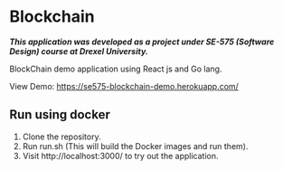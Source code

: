 # Blockchain

***This application was developed as a project under SE-575 (Software Design) course at Drexel University.***

BlockChain demo application using React js and Go lang.

View Demo: https://se575-blockchain-demo.herokuapp.com/

## Run using docker

1. Clone the repository.
2. Run run.sh (This will build the Docker images and run them).
3. Visit http://localhost:3000/ to try out the application.
